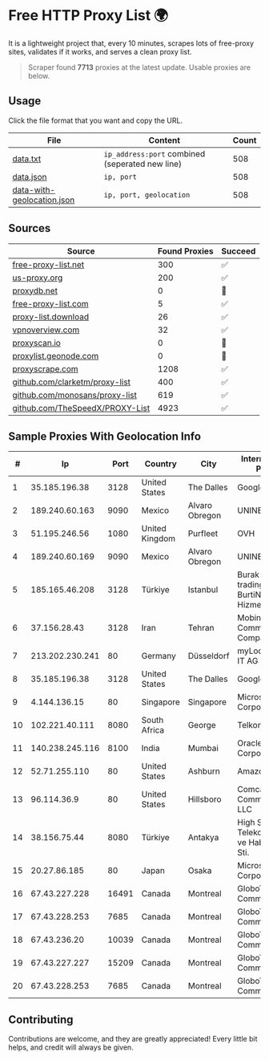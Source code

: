 
# Free HTTP Proxy List 🌍

It is a lightweight project that, every 10 minutes, scrapes lots of free-proxy sites, validates if it works, and serves a clean proxy list.


> Scraper found **7713** proxies at the latest update. Usable proxies are below.

## Usage

Click the file format that you want and copy the URL.


|File|Content|Count|
|----|-------|-----|
|[data.txt](https://raw.githubusercontent.com/themiralay/Proxy-List-World/master/data.txt)|`ip_address:port` combined (seperated new line)|508|
|[data.json](https://raw.githubusercontent.com/themiralay/Proxy-List-World/master/data.json)|`ip, port`|508|
|[data-with-geolocation.json](https://raw.githubusercontent.com/themiralay/Proxy-List-World/master/data-with-geolocation.json)|`ip, port, geolocation`|508|

## Sources

|Source|Found Proxies|Succeed|
|------|-------------|-------|
|[free-proxy-list.net](https://free-proxy-list.net)|300|✅|
|[us-proxy.org](https://www.us-proxy.org)|200|✅|
|[proxydb.net](http://proxydb.net)|0|🚫|
|[free-proxy-list.com](https://free-proxy-list.com/?page=&port=&type%5B%5D=http&type%5B%5D=https&up_time=0&search=Search)|5|✅|
|[proxy-list.download](https://www.proxy-list.download/HTTP)|26|✅|
|[vpnoverview.com](https://vpnoverview.com/privacy/anonymous-browsing/free-proxy-servers)|32|✅|
|[proxyscan.io](https://www.proxyscan.io)|0|🚫|
|[proxylist.geonode.com](https://proxylist.geonode.com/api/proxy-list?limit=300&page=1&sort_by=lastChecked&sort_type=desc&protocols=http,https)|0|🚫|
|[proxyscrape.com](https://api.proxyscrape.com/v2/?request=displayproxies&protocol=http&timeout=10000&country=all&ssl=all&anonymity=all)|1208|✅|
|[github.com/clarketm/proxy-list](https://raw.githubusercontent.com/clarketm/proxy-list/master/proxy-list-raw.txt)|400|✅|
|[github.com/monosans/proxy-list](https://raw.githubusercontent.com/monosans/proxy-list/main/proxies/http.txt)|619|✅|
|[github.com/TheSpeedX/PROXY-List](https://raw.githubusercontent.com/TheSpeedX/PROXY-List/master/http.txt)|4923|✅|


## Sample Proxies With Geolocation Info

|#|Ip|Port|Country|City|Internet Service Provider|
|-|--|----|-------|----|-------------------------|
|1|35.185.196.38|3128|United States|The Dalles|Google LLC|
|2|189.240.60.163|9090|Mexico|Alvaro Obregon|UNINET|
|3|51.195.246.56|1080|United Kingdom|Purfleet|OVH|
|4|189.240.60.169|9090|Mexico|Alvaro Obregon|UNINET|
|5|185.165.46.208|3128|Türkiye|Istanbul|Burak Buylu trading as BurtiNET Internet Hizmetleri|
|6|37.156.28.43|3128|Iran|Tehran|Mobin Net Communication Company|
|7|213.202.230.241|80|Germany|Düsseldorf|myLoc managed IT AG|
|8|35.185.196.38|3128|United States|The Dalles|Google LLC|
|9|4.144.136.15|80|Singapore|Singapore|Microsoft Corporation|
|10|102.221.40.111|8080|South Africa|George|Telkom SA Ltd.|
|11|140.238.245.116|8100|India|Mumbai|Oracle Corporation|
|12|52.71.255.110|80|United States|Ashburn|Amazon.com, Inc.|
|13|96.114.36.9|80|United States|Hillsboro|Comcast Cable Communications, LLC|
|14|38.156.75.44|8080|Türkiye|Antakya|High Speed Telekomunikasyon ve Hab. Hiz. Ltd. Sti.|
|15|20.27.86.185|80|Japan|Osaka|Microsoft Corporation|
|16|67.43.227.228|16491|Canada|Montreal|GloboTech Communications|
|17|67.43.228.253|7685|Canada|Montreal|GloboTech Communications|
|18|67.43.236.20|10039|Canada|Montreal|GloboTech Communications|
|19|67.43.227.227|15209|Canada|Montreal|GloboTech Communications|
|20|67.43.228.253|7685|Canada|Montreal|GloboTech Communications|



## Contributing

Contributions are welcome, and they are greatly appreciated! Every
little bit helps, and credit will always be given.

